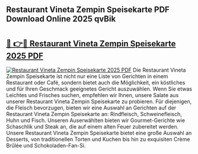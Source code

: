## Restaurant Vineta Zempin Speisekarte PDF Download Online 2025 qvBik

# <h2><a href="http://gc8vdw3.nevu.top/?p=Restaurant+Vineta+Zempin+Speisekarte">🔗 👉🔴 Restaurant Vineta Zempin Speisekarte 2025 PDF</a></h2>

[![Restaurant Vineta Zempin Speisekarte 2025 PDF](https://i.imgur.com/dBaPXMq.png)](http://gc8vdw3.nevu.top/?p=Restaurant+Vineta+Zempin+Speisekarte)
Die Restaurant Vineta Zempin Speisekarte ist nicht nur eine Liste von Gerichten in einem Restaurant oder Café, sondern bietet auch die Möglichkeit, ein köstliches und für Ihren Geschmack geeignetes Gericht auszuwählen. Wenn Sie etwas Leichtes und Frisches suchen, empfehlen wir Ihnen, unsere Salate aus unserer Restaurant Vineta Zempin Speisekarte zu probieren. Für diejenigen, die Fleisch bevorzugen, bieten wir eine Auswahl an Gerichten auf der Restaurant Vineta Zempin Speisekarte an: Rindfleisch, Schweinefleisch, Huhn und Fisch. Unseren Auserwählten bieten wir Gourmet-Gerichte wie Schaschlik und Steak an, die auf einem alten Feuer zubereitet werden. Unsere Restaurant Vineta Zempin Speisekarte bietet eine große Auswahl an Desserts, von traditionellen Torten und Kuchen bis hin zu exquisiten Crème Brûlée und Schokoladen-Fan-Si.
